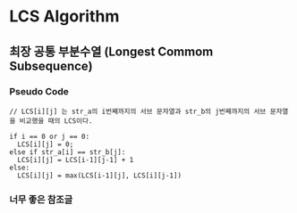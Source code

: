 # LCS Algorithm

## 최장 공통 부분수열 (Longest Commom Subsequence)


### Pseudo Code

```
// LCS[i][j] 는 str_a의 i번째까지의 서브 문자열과 str_b의 j번째까지의 서브 문자열을 비교했을 때의 LCS이다.

if i == 0 or j == 0:
  LCS[i][j] = 0;
else if str_a[i] == str_b[j]:
  LCS[i][j] = LCS[i-1][j-1] + 1
else:
  LCS[i][j] = max(LCS[i-1][j], LCS[i][j-1])
```

### 너무 좋은 참조글
<a href="https://velog.io/@emplam27/%EC%95%8C%EA%B3%A0%EB%A6%AC%EC%A6%98-%EA%B7%B8%EB%A6%BC%EC%9C%BC%EB%A1%9C-%EC%95%8C%EC%95%84%EB%B3%B4%EB%8A%94-LCS-%EC%95%8C%EA%B3%A0%EB%A6%AC%EC%A6%98-Longest-Common-Substring%EC%99%80-Longest-Common-Subsequence"></a>
